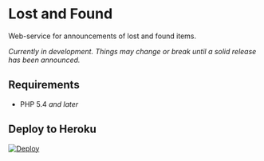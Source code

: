 Lost and Found
==============

Web-service for announcements of lost and found items.

*Currently in development. Things may change or break until a solid release has been announced.*

## Requirements

* PHP 5.4 *and later*

## Deploy to Heroku

[![Deploy](https://www.herokucdn.com/deploy/button.png)](https://heroku.com/deploy)
